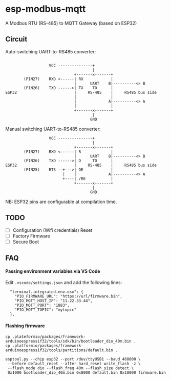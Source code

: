 # esp-modbus-mqtt

A Modbus RTU (RS-485) to MQTT Gateway (based on ESP32)

## Circuit

Auto-switching UART-to-RS485 converter:
```

                   VCC ---------------+
                                      |
                              +-------x-------+
        (PIN27)    RXD <------| RX            |
                              |      UART    B|----------<> B
        (PIN26)    TXD ------>| TX    TO      |
ESP32                         |     RS-485    |     RS485 bus side
                              |               |
                              |              A|----------<> A
                              |               |
                              +-------x-------+
                                      |
                                     GND
```
Manual switching UART-to-RS485 converter:
```
                   VCC ---------------+
                                      |
                              +-------x-------+
        (PIN27)    RXD <------| R             |
                              |      UART    B|----------<> B
        (PIN26)    TXD ------>| D     TO      |
ESP32                         |     RS-485    |     RS485 bus side
        (PIN25)    RTS --+--->| DE            |
                         |    |              A|----------<> A
                         +----| /RE           |
                              +-------x-------+
                                      |
                                     GND
```
NB: ESP32 pins are configurable at compilation time.

## TODO
- [ ] Configuration (Wifi credentials) Reset
- [ ] Factory Firmware
- [ ] Secure Boot

## FAQ
#### Passing environment variables via VS Code
Edit `.vscode/settings.json` and add the following lines:
```
  "terminal.integrated.env.osx": {
    "PIO_FIRMWARE_URL": "https://url/firmware.bin",
    "PIO_MQTT_HOST_IP": "11.22.33.44",
    "PIO_MQTT_PORT": "1883",
    "PIO_MQTT_TOPIC": "mytopic"
  },
```

#### Flashing firmware
```
cp .plateformio/packages/framework-arduinoespressif32/tools/sdk/bin/bootloader_dio_40m.bin .
cp .platformio/packages/framework-arduinoespressif32/tools/partitions/default.bin .

esptool.py --chip esp32 --port /dev/ttyUSB1 --baud 460800 \
 --before default_reset --after hard_reset write_flash -z \
 --flash_mode dio --flash_freq 40m --flash_size detect \
 0x1000 bootloader_dio_40m.bin 0x8000 default.bin 0x10000 firmware.bin
```
